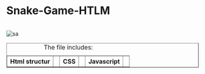 # Snake-Game-HTLM

<table>
<table border="border">
<caption>The file includes:</caption>
<tr>
<th>Html structur</th>
<th></th>
<th>CSS</th>
<th></th>
<th>Javascript</th>
<th></th>
</tr>

![sa](https://user-images.githubusercontent.com/27728731/56492047-cf9fec00-64ea-11e9-9c9d-a942a0e74df9.PNG)
